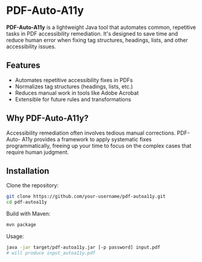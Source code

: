 # PDF-Auto-A11y

**PDF-Auto-A11y** is a lightweight Java tool that automates common, repetitive
tasks in PDF accessibility remediation. It's designed to save time and reduce
human error when fixing tag structures, headings, lists, and other accessibility
issues.

## Features

- Automates repetitive accessibility fixes in PDFs
- Normalizes tag structures (headings, lists, etc.)
- Reduces manual work in tools like Adobe Acrobat
- Extensible for future rules and transformations

## Why PDF-Auto-A11y?

Accessibility remediation often involves tedious manual corrections. PDF-Auto-
A11y provides a framework to apply systematic fixes programmatically, freeing up
your time to focus on the complex cases that require human judgment.

## Installation

Clone the repository:

```bash
git clone https://github.com/your-username/pdf-autoa11y.git
cd pdf-autoa11y
```

Build with Maven:

```bash
mvn package
```

Usage:

```bash
java -jar target/pdf-autoa11y.jar [-p password] input.pdf
# will produce input_autoa11y.pdf
```
